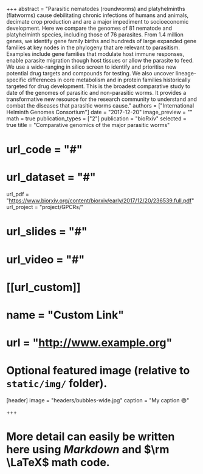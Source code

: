 +++
abstract = "Parasitic nematodes (roundworms) and platyhelminths (flatworms) cause debilitating chronic infections of humans and animals, decimate crop production and are a major impediment to socioeconomic development. Here we compare the genomes of 81 nematode and platyhelminth species, including those of 76 parasites. From 1.4 million genes, we identify gene family births and hundreds of large expanded gene families at key nodes in the phylogeny that are relevant to parasitism. Examples include gene families that modulate host immune responses, enable parasite migration though host tissues or allow the parasite to feed. We use a wide-ranging in silico screen to identify and prioritise new potential drug targets and compounds for testing. We also uncover lineage-specific differences in core metabolism and in protein families historically targeted for drug development. This is the broadest comparative study to date of the genomes of parasitic and non-parasitic worms. It provides a transformative new resource for the research community to understand and combat the diseases that parasitic worms cause."
authors = ["International Helminth Genomes Consortium"]
date = "2017-12-20"
image_preview = ""
math = true
publication_types = ["2"]
publication = "bioRxiv"
selected = true
title = "Comparative genomics of the major parasitic worms"
# url_code = "#"
# url_dataset = "#"
url_pdf = "https://www.biorxiv.org/content/biorxiv/early/2017/12/20/236539.full.pdf"
url_project = "project/GPCRs/"
# url_slides = "#"
# url_video = "#"

# [[url_custom]]
# name = "Custom Link"
# url = "http://www.example.org"

# Optional featured image (relative to `static/img/` folder).
[header]
image = "headers/bubbles-wide.jpg"
caption = "My caption :smile:"

+++

# More detail can easily be written here using *Markdown* and $\rm \LaTeX$ math code.
